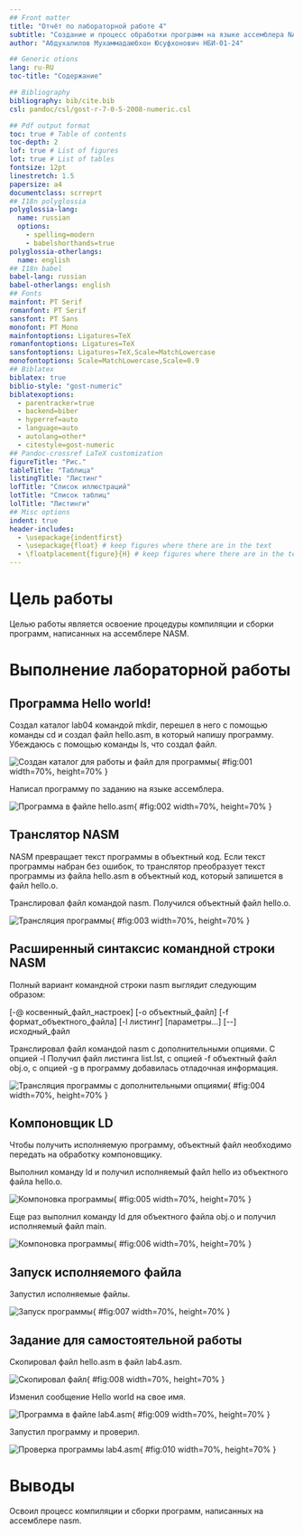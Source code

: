 ```yaml
---
## Front matter
title: "Отчёт по лабораторной работе 4"
subtitle: "Создание и процесс обработки программ на языке ассемблера NASM"
author: "Абдухалилов Мухаммадаюбхон Юсуфхонович НБИ-01-24"

## Generic otions
lang: ru-RU
toc-title: "Содержание"

## Bibliography
bibliography: bib/cite.bib
csl: pandoc/csl/gost-r-7-0-5-2008-numeric.csl

## Pdf output format
toc: true # Table of contents
toc-depth: 2
lof: true # List of figures
lot: true # List of tables
fontsize: 12pt
linestretch: 1.5
papersize: a4
documentclass: scrreprt
## I18n polyglossia
polyglossia-lang:
  name: russian
  options:
	- spelling=modern
	- babelshorthands=true
polyglossia-otherlangs:
  name: english
## I18n babel
babel-lang: russian
babel-otherlangs: english
## Fonts
mainfont: PT Serif
romanfont: PT Serif
sansfont: PT Sans
monofont: PT Mono
mainfontoptions: Ligatures=TeX
romanfontoptions: Ligatures=TeX
sansfontoptions: Ligatures=TeX,Scale=MatchLowercase
monofontoptions: Scale=MatchLowercase,Scale=0.9
## Biblatex
biblatex: true
biblio-style: "gost-numeric"
biblatexoptions:
  - parentracker=true
  - backend=biber
  - hyperref=auto
  - language=auto
  - autolang=other*
  - citestyle=gost-numeric
## Pandoc-crossref LaTeX customization
figureTitle: "Рис."
tableTitle: "Таблица"
listingTitle: "Листинг"
lofTitle: "Список иллюстраций"
lotTitle: "Список таблиц"
lolTitle: "Листинги"
## Misc options
indent: true
header-includes:
  - \usepackage{indentfirst}
  - \usepackage{float} # keep figures where there are in the text
  - \floatplacement{figure}{H} # keep figures where there are in the text
---
```


# Цель работы

Целью работы является освоение процедуры компиляции и сборки программ, написанных на ассемблере NASM.

# Выполнение лабораторной работы

## Программа Hello world!

Создал каталог lab04 командой mkdir, перешел в него с помощью команды cd и создал файл hello.asm, в который напишу программу.
Убеждаюсь с помощью команды ls, что создал файл.

![Создан каталог для работы и файл для программы](image/01.png){ #fig:001 width=70%, height=70% }

Написал программу по заданию на языке ассемблера.

![Программа в файле hello.asm](image/02.png){ #fig:002 width=70%, height=70% }

## Транслятор NASM

NASM превращает текст программы в объектный код. Если текст программы набран без ошибок, то транслятор преобразует текст программы из файла hello.asm в объектный код, который запишется в файл hello.o. 

Транслировал файл командой nasm. Получился объектный файл hello.o.

![Трансляция программы](image/03.png){ #fig:003 width=70%, height=70% }

## Расширенный синтаксис командной строки NASM

Полный вариант командной строки nasm выглядит следующим образом: 

[-@ косвенный_файл_настроек] [-o объектный_файл] [-f формат_объектного_файла] [-l листинг] [параметры...] [--] исходный_файл

Транслировал файл командой nasm с дополнительными опциями. 
С опцией -l Получил файл листинга list.lst, с опцией -f объектный файл obj.o, с опцией -g в программу добавилась отладочная информация.

![Трансляция программы с дополнительными опциями](image/04.png){ #fig:004 width=70%, height=70% }

## Компоновщик LD

Чтобы получить исполняемую программу, объектный файл необходимо передать на обработку компоновщику.

Выполнил команду ld и получил исполняемый файл hello из объектного файла hello.o.

![Компоновка программы](image/05.png){ #fig:005 width=70%, height=70% }

Еще раз выполнил команду ld для объектного файла obj.o и получил исполняемый файл main.

![Компоновка программы](image/06.png){ #fig:006 width=70%, height=70% }

## Запуск исполняемого файла

Запустил исполняемые файлы.

![Запуск программы](image/07.png){ #fig:007 width=70%, height=70% }


## Задание для самостоятельной работы

Скопировал файл hello.asm в файл lab4.asm.

![Скопировал файл](image/08.png){ #fig:008 width=70%, height=70% }

Изменил сообщение Hello world на свое имя.

![Программа в файле lab4.asm](image/09.png){ #fig:009 width=70%, height=70% }

Запустил программу и проверил.

![Проверка программы lab4.asm](image/10.png){ #fig:010 width=70%, height=70% }

# Выводы

Освоил процесс компиляции и сборки программ, написанных на ассемблере nasm.